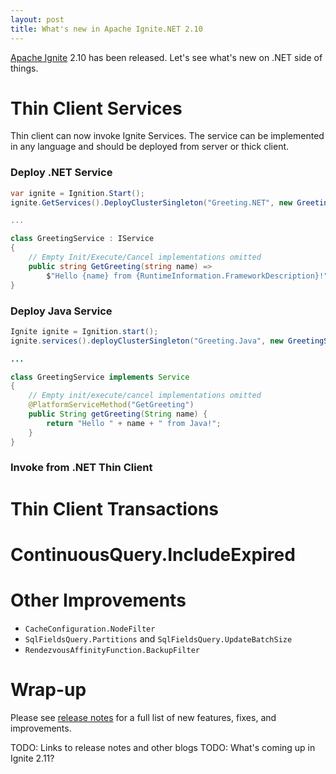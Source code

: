 ```yaml
---
layout: post
title: What's new in Apache Ignite.NET 2.10
---
```


[Apache Ignite](https://ignite.apache.org/) 2.10 has been released. Let's see what's new on .NET side of things.  


# Thin Client Services

Thin client can now invoke Ignite Services. The service can be implemented in any language and should be deployed from server or thick client.

### Deploy .NET Service

```cs
var ignite = Ignition.Start();
ignite.GetServices().DeployClusterSingleton("Greeting.NET", new GreetingService());

...

class GreetingService : IService
{
    // Empty Init/Execute/Cancel implementations omitted
    public string GetGreeting(string name) => 
        $"Hello {name} from {RuntimeInformation.FrameworkDescription}!";
}
``` 


### Deploy Java Service

```java
Ignite ignite = Ignition.start();
ignite.services().deployClusterSingleton("Greeting.Java", new GreetingService());

...

class GreetingService implements Service
{
    // Empty init/execute/cancel implementations omitted
    @PlatformServiceMethod("GetGreeting")
    public String getGreeting(String name) {
        return "Hello " + name + " from Java!";
    }
}
```


### Invoke from .NET Thin Client


# Thin Client Transactions


# ContinuousQuery.IncludeExpired



# Other Improvements

* `CacheConfiguration.NodeFilter`
* `SqlFieldsQuery.Partitions` and `SqlFieldsQuery.UpdateBatchSize` 
* `RendezvousAffinityFunction.BackupFilter`


# Wrap-up
 
Please see [release notes](https://ignite.apache.org/releases/2.10.0/release_notes.html) for a full list of new features, fixes, and improvements.

TODO: Links to release notes and other blogs
TODO: What's coming up in Ignite 2.11? 
